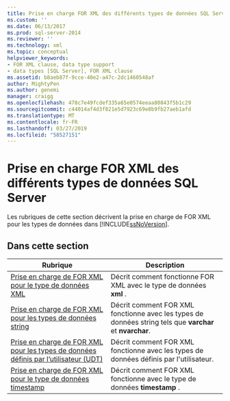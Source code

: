 ```yaml
---
title: Prise en charge FOR XML des différents types de données SQL Server | Microsoft Docs
ms.custom: ''
ms.date: 06/13/2017
ms.prod: sql-server-2014
ms.reviewer: ''
ms.technology: xml
ms.topic: conceptual
helpviewer_keywords:
- FOR XML clause, data type support
- data types [SQL Server], FOR XML clause
ms.assetid: b8aeb87f-9cce-40e2-a47c-2dc1460548af
author: MightyPen
ms.author: genemi
manager: craigg
ms.openlocfilehash: 478c7e49fcdef335a65e0574eeaa80843f5b1c29
ms.sourcegitcommit: c44014af4d3f821e5d7923c69e8b9fb27aeb1afd
ms.translationtype: MT
ms.contentlocale: fr-FR
ms.lasthandoff: 03/27/2019
ms.locfileid: "58527151"
---
```

# <a name="for-xml-support-for-various-sql-server-data-types"></a>Prise en charge FOR XML des différents types de données SQL Server
  Les rubriques de cette section décrivent la prise en charge de FOR XML pour les types de données dans [!INCLUDE[ssNoVersion](../../includes/ssnoversion-md.md)].  
  
## <a name="in-this-section"></a>Dans cette section  
  
|Rubrique|Description|  
|-----------|-----------------|  
|[Prise en charge de FOR XML pour le type de données XML](for-xml-support-for-the-xml-data-type.md)|Décrit comment fonctionne FOR XML avec le type de données **xml** .|  
|[Prise en charge de FOR XML pour les types de données string](for-xml-support-for-string-data-types.md)|Décrit comment FOR XML fonctionne avec les types de données string tels que **varchar** et **nvarchar**.|  
|[Prise en charge de FOR XML pour les types de données définis par l’utilisateur &#40;UDT&#41;](for-xml-support-for-the-user-defined-data-types-udt.md)|Décrit comment FOR XML fonctionne avec les types de données définis par l'utilisateur.|  
|[Prise en charge de FOR XML pour le type de données timestamp](for-xml-support-for-the-timestamp-data-type.md)|Décrit comment FOR XML fonctionne avec le type de données **timestamp** .|  
  
  
